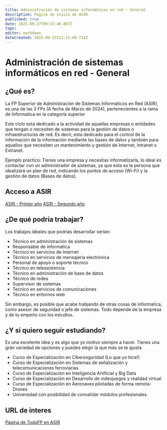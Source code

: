 ```yaml
---
title: Administración de sistemas informáticos en red - General
description: Pagina de inicio de ASIR
published: true
date: 2025-09-27T09:15:40.867Z
tags: 
editor: markdown
dateCreated: 2025-09-25T11:11:09.714Z
---
```


# Administración de sistemas informáticos en red - General
## ¿Qué es?
La FP Superior de Administración de Sistemas Informáticos en Red (ASIR), es una de las 3 FPs (A fecha de Marzo de 2024), pertenecientes a la rama de Informatica en la categoría superior

Este ciclo esta dedicado a la actividad de aquellas empresas o entidades que tengan o necesiten de sistemas para la gestión de datos o infraestructuras de red. Es decir, esta dedicado para el control de la información de la información mediante las bases de datos y también para aquellos que necesiten un mantenimiento y gestión de Internet, Intranet o Extranet. 

Ejemplo práctico: Tienes una empresa y necesitas informatizarla, lo ideal es contactar con un administrador de sistemas, ya que esta es la persona que idealizará un plan de red, indicando los puntos de acceso (Wi-Fi) y la gestión de datos (Bases de datos).

## Acceso a ASIR
[ASIR - Primer año](asir1)
[ASIR - Segundo año](asir2)

## ¿De qué podría trabajar?
Los trabajos ideales que podrías desarrollar serían:
- Técnico en administración de sistemas
- Responsable de informática
- Técnico en servicios de Internet
- Técnico en servicios de mensajería electrónica
- Personal de apoyo o soporte técnico
- Técnico en teleasistencia
- Técnico en administración de base de datos
- Técnico de redes
- Supervisor de sistemas
- Técnico en servicios de comunicaciones
- Técnico en entornos web

Sin embargo, es posible que acabe trabjando de otras cosas de informatica, como asesor de seguridad o jefe de sistemas. Todo depende de la empresa y de tu empeño con los estudios.

## ¿Y si quiero seguir estudiando?
Es una excelente idea y es algo que yo motivo siempre a hacer. Tienes una grán variedad de opciones y puedes elegir la que más se te ajusta
- Curso de Especialización en Ciberseguridad (Lo que yo hice!)
- Curso de Especialización en Sistemas de señalización y telecomunicaciones ferroviarias
- Curso de Especialización en Inteligencia Artificial y Big Data
- Curso de Especialización en Desarrollo de videojuegos y realidad virtual
- Curso de Especialización en Aeronaves pilotadas de forma remota-Drones
- Universidad con posibilidad de convalidar módulos profesionales.

## URL de interes
[Página de TodoFP en ASIR](https://www.todofp.es/que-estudiar/familias-profesionales/informatica-comunicaciones/admin-sist-informaticos-red.html)